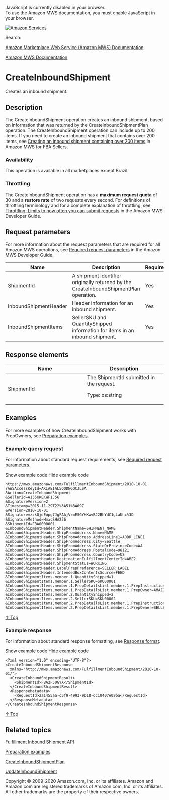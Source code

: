 <div id="MWSDX_noscript">

JavaScript is currently disabled in your browser.  
To use the Amazon MWS documentation, you must enable JavaScript in your
browser.

</div>

<div id="MWSDX_divtop">

[![Amazon
Services](https://images-na.ssl-images-amazon.com/images/G/08/mwsportal/fr_FR/amazonservices.gif "Amazon Services")](http://services.amazon.fr)

<div id="MWSDX_search">

<span id="MWSDX_searchlbl">Search:</span>

</div>

  
<span id="MWSDX_titlebar">[Amazon Marketplace Web Service (Amazon MWS)
Documentation](https://developer.amazonservices.fr/gp/mws/docs.html)</span>

</div>

<div id="MWSDX_divbottom">

<div id="MWSDX_divleft">

<div id="MWSDX_toc">

</div>

</div>

<div id="MWSDX_divright">

<div id="MWSDX_content">

<span id="MWSDX_breadcrumbs">[Amazon MWS
Documentation](https://developer.amazonservices.fr/gp/mws/docs.html)</span>

<div id="FBAInbound_CreateInboundShipment" class="nested0">

CreateInboundShipment
=====================

<div class="body">

<span class="ph">Creates an inbound shipment.</span>

</div>

<div id="Description" class="topic concept nested1">

Description
-----------

<div class="body conbody">

<div class="section">

The <span class="keyword apiname">CreateInboundShipment</span> operation
creates an inbound shipment, based on information that was returned by
the <span class="keyword apiname">CreateInboundShipmentPlan</span>
operation. The <span
class="keyword apiname">CreateInboundShipment</span> operation can
include up to 200 items. If you need to create an inbound shipment that
contains over 200 items, see
<a href="../fba_guide/FBAGuide_CreateShipment200Items.md" class="xref">Creating an inbound shipment containing over 200 items</a>
in <span class="ph">Amazon MWS for FBA Sellers</span>.

</div>

<div class="section">

### Availability

This operation is available in all marketplaces except Brazil.

</div>

<div class="section">

### Throttling

The <span class="keyword apiname">CreateInboundShipment</span> operation
has a **maximum request quota** of 30 and a **restore rate** of two
requests every second. <span class="ph">For definitions of throttling
terminology and for a complete explanation of throttling, see
<a href="../dev_guide/DG_Throttling.md" class="xref">Throttling: Limits to how often you can submit requests</a>
in the <span class="ph">Amazon MWS Developer Guide</span>.</span>

</div>

</div>

</div>

<div id="RequestParameters" class="topic reference nested1">

Request parameters
------------------

<div class="body refbody">

<div class="section">

<span class="ph">For more information about the request parameters that
are required for all <span class="ph">Amazon MWS</span> operations, see
<a href="../dev_guide/DG_RequiredRequestParameters.md" class="xref">Required request parameters</a>
in the <span class="ph">Amazon MWS Developer Guide</span>.</span>

</div>

<div class="tablenoborder">

| Name                                                        | Description                                                                                                                                                                      | Required | Values                                                                                                                                                                                                                                      |
|-------------------------------------------------------------|----------------------------------------------------------------------------------------------------------------------------------------------------------------------------------|----------|---------------------------------------------------------------------------------------------------------------------------------------------------------------------------------------------------------------------------------------------|
| <span class="keyword parmname">ShipmentId</span>            | <span class="ph">A shipment identifier originally returned by the <span class="keyword apiname">CreateInboundShipmentPlan</span> operation.</span>                               | Yes      | <span class="ph">Type: xs:string</span>                                                                                                                                                                                                     |
| <span class="keyword parmname">InboundShipmentHeader</span> | <span class="ph">Header information for an inbound shipment. </span>                                                                                                             | Yes      | Type: <a href="FBAInbound_Datatypes.md#InboundShipmentHeader" class="xref" title="Inbound shipment information used to create and update inbound shipments.">InboundShipmentHeader</a>                                                    |
| <span class="keyword parmname">InboundShipmentItems</span>  | <span class="ph"><span class="keyword parmname">SellerSKU</span> and <span class="keyword parmname">QuantityShipped</span> information for items in an inbound shipment. </span> | Yes      | Type: <a href="FBAInbound_Datatypes.md#InboundShipmentItem" class="xref" title="Item information for an inbound shipment. Submitted with a call to the CreateInboundShipment or UpdateInboundShipment operation.">InboundShipmentItem</a> |

</div>

</div>

</div>

<div id="ResponseElements" class="topic reference nested1">

Response elements
-----------------

<div class="body refbody">

<div class="tablenoborder">

<table id="ResponseElements__ResponseElementsTable" class="table" data-cellpadding="4" data-cellspacing="0" data-summary="" data-frame="border" data-border="1" data-rules="all">
<colgroup>
<col style="width: 50%" />
<col style="width: 50%" />
</colgroup>
<thead>
<tr class="header">
<th>Name</th>
<th>Description</th>
</tr>
</thead>
<tbody>
<tr class="odd">
<td><span class="keyword parmname">ShipmentId</span></td>
<td><span class="ph">The <span class="keyword parmname">ShipmentId</span> submitted in the request.</span>
<p><span class="ph">Type: xs:string</span></p></td>
</tr>
</tbody>
</table>

</div>

</div>

</div>

<div id="Examples" class="topic reference nested1">

Examples
--------

<div class="body refbody">

<div class="section">

For more examples of how <span
class="keyword apiname">CreateInboundShipment</span> works with <span
class="keyword parmname">PrepOwners</span>, see
<a href="FBAInbound_PreparationExamples.md" class="xref" title="These examples demonstrate how to create separate shipments for items that have different PrepOwners for the same PrepInstruction, and show how errors can result if the same instruction is given to two owners in the same shipment.">Preparation examples</a>.

</div>

<div class="section">

### Example query request

<span class="ph">For information about standard request requirements,
see
<a href="../dev_guide/DG_RequiredRequestParameters.md" class="xref">Required request parameters</a>.</span>

<span class="ph expander"> <span class="keyword parmname xshow">Show
example code</span> <span class="keyword parmname xhide">Hide example
code</span> </span>

<div class="sectiondiv content">

    https://mws.amazonaws.com/FulfillmentInboundShipment/2010-10-01
    ?AWSAccessKeyId=AKIAEIAL5QODNGQCJLSA
    &Action=CreateInboundShipment
    &SellerId=A135KKEKWF1J56
    &SignatureVersion=2
    &Timestamp=2015-11-29T22%3A51%3A09Z
    &Version=2010-10-01
    &Signature=zzk0jdEopg7JgFAAjVrmESGYHKwvBJ2BhYdC1gLaUhc%3D
    &SignatureMethod=HmacSHA256
    &ShipmentId=FBA0000001
    &InboundShipmentHeader.ShipmentName=SHIPMENT_NAME
    &InboundShipmentHeader.ShipFromAddress.Name=NAME
    &InboundShipmentHeader.ShipFromAddress.AddressLine1=ADDR_LINE1
    &InboundShipmentHeader.ShipFromAddress.City=Seattle
    &InboundShipmentHeader.ShipFromAddress.StateOrProvinceCode=WA
    &InboundShipmentHeader.ShipFromAddress.PostalCode=98121
    &InboundShipmentHeader.ShipFromAddress.CountryCode=US
    &InboundShipmentHeader.DestinationFulfillmentCenterId=ABE2
    &InboundShipmentHeader.ShipmentStatus=WORKING
    &InboundShipmentHeader.LabelPrepPreference=SELLER_LABEL
    &InboundShipmentHeader.IntendedBoxContentsSource=FEED
    &InboundShipmentItems.member.1.QuantityShipped=1
    &InboundShipmentItems.member.1.SellerSKU=SKU00001
    &InboundShipmentItems.member.1.PrepDetailsList.member.1.PrepInstruction=Taping 
    &InboundShipmentItems.member.1.PrepDetailsList.member.1.PrepOwner=AMAZON
    &InboundShipmentItems.member.2.QuantityShipped=2
    &InboundShipmentItems.member.2.SellerSKU=SKU00002
    &InboundShipmentItems.member.2.PrepDetailsList.member.1.PrepInstruction=Taping 
    &InboundShipmentItems.member.2.PrepDetailsList.member.1.PrepOwner=SELLER

<a href="#Examples" class="xref">↑ Top</a>

</div>

</div>

<div class="section">

### Example response

<span class="ph">For information about standard response formatting, see
<a href="../dev_guide/DG_ResponseFormat.md" class="xref">Response format</a>.</span>

<span class="ph expander"> <span class="keyword parmname xshow">Show
example code</span> <span class="keyword parmname xhide">Hide example
code</span> </span>

<div class="sectiondiv content">

    <?xml version="1.0" encoding="UTF-8"?>
    <CreateInboundShipmentResponse
      xmlns="http://mws.amazonaws.com/FulfillmentInboundShipment/2010-10-01/">
      <CreateInboundShipmentResult>
        <ShipmentId>FBA2F50GYX</ShipmentId>
      </CreateInboundShipmentResult>
      <ResponseMetadata>
        <RequestId>2a1455aa-c5f9-4993-9b18-dc10407e09ba</RequestId>
      </ResponseMetadata>
    </CreateInboundShipmentResponse>

<a href="#Examples" class="xref">↑ Top</a>

</div>

</div>

</div>

</div>

<div id="RelatedTopics" class="topic nested1">

Related topics
--------------

<div class="body">

<a href="../fba_inbound/FBAInbound_Overview.md" class="xref">Fulfillment Inbound Shipment API</a>

<a href="FBAInbound_PreparationExamples.md" class="xref" title="These examples demonstrate how to create separate shipments for items that have different PrepOwners for the same PrepInstruction, and show how errors can result if the same instruction is given to two owners in the same shipment.">Preparation examples</a>

<a href="../fba_inbound/FBAInbound_CreateInboundShipmentPlan.md" class="xref">CreateInboundShipmentPlan</a>

<a href="FBAInbound_UpdateInboundShipment.md" class="xref" title="Updates an existing inbound shipment.">UpdateInboundShipment</a>

</div>

</div>

</div>

<div id="MWSDX_footer">

Copyright © 2009-2020 Amazon.com, Inc. or its affiliates. Amazon and
Amazon.com are registered trademarks of Amazon.com, Inc. or its
affiliates. All other trademarks are the property of their respective
owners.

</div>

</div>

</div>

<div style="clear: both;">

</div>

</div>
